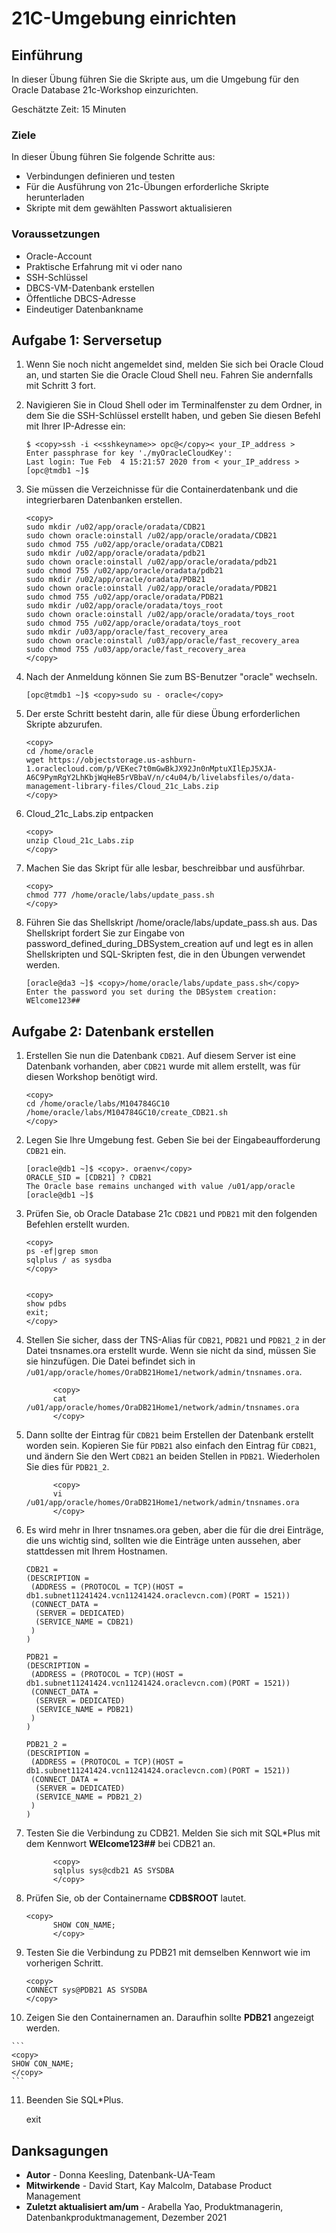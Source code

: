 # 21C-Umgebung einrichten

## Einführung

In dieser Übung führen Sie die Skripte aus, um die Umgebung für den Oracle Database 21c-Workshop einzurichten.

Geschätzte Zeit: 15 Minuten

### Ziele

In dieser Übung führen Sie folgende Schritte aus:

*   Verbindungen definieren und testen
*   Für die Ausführung von 21c-Übungen erforderliche Skripte herunterladen
*   Skripte mit dem gewählten Passwort aktualisieren

### Voraussetzungen

*   Oracle-Account
*   Praktische Erfahrung mit vi oder nano
*   SSH-Schlüssel
*   DBCS-VM-Datenbank erstellen
*   Öffentliche DBCS-Adresse
*   Eindeutiger Datenbankname

## Aufgabe 1: Serversetup

1.  Wenn Sie noch nicht angemeldet sind, melden Sie sich bei Oracle Cloud an, und starten Sie die Oracle Cloud Shell neu. Fahren Sie andernfalls mit Schritt 3 fort.
    
2.  Navigieren Sie in Cloud Shell oder im Terminalfenster zu dem Ordner, in dem Sie die SSH-Schlüssel erstellt haben, und geben Sie diesen Befehl mit Ihrer IP-Adresse ein:
    
        $ <copy>ssh -i <<sshkeyname>> opc@</copy>< your_IP_address >
        Enter passphrase for key './myOracleCloudKey':
        Last login: Tue Feb  4 15:21:57 2020 from < your_IP_address >
        [opc@tmdb1 ~]$
        
3.  Sie müssen die Verzeichnisse für die Containerdatenbank und die integrierbaren Datenbanken erstellen.
    
        <copy>
        sudo mkdir /u02/app/oracle/oradata/CDB21
        sudo chown oracle:oinstall /u02/app/oracle/oradata/CDB21
        sudo chmod 755 /u02/app/oracle/oradata/CDB21
        sudo mkdir /u02/app/oracle/oradata/pdb21
        sudo chown oracle:oinstall /u02/app/oracle/oradata/pdb21
        sudo chmod 755 /u02/app/oracle/oradata/pdb21
        sudo mkdir /u02/app/oracle/oradata/PDB21
        sudo chown oracle:oinstall /u02/app/oracle/oradata/PDB21
        sudo chmod 755 /u02/app/oracle/oradata/PDB21
        sudo mkdir /u02/app/oracle/oradata/toys_root
        sudo chown oracle:oinstall /u02/app/oracle/oradata/toys_root
        sudo chmod 755 /u02/app/oracle/oradata/toys_root
        sudo mkdir /u03/app/oracle/fast_recovery_area
        sudo chown oracle:oinstall /u03/app/oracle/fast_recovery_area
        sudo chmod 755 /u03/app/oracle/fast_recovery_area
        </copy>
        
4.  Nach der Anmeldung können Sie zum BS-Benutzer "oracle" wechseln.
    
        [opc@tmdb1 ~]$ <copy>sudo su - oracle</copy>
        
5.  Der erste Schritt besteht darin, alle für diese Übung erforderlichen Skripte abzurufen.
    
        <copy>
        cd /home/oracle
        wget https://objectstorage.us-ashburn-1.oraclecloud.com/p/VEKec7t0mGwBkJX92Jn0nMptuXIlEpJ5XJA-A6C9PymRgY2LhKbjWqHeB5rVBbaV/n/c4u04/b/livelabsfiles/o/data-management-library-files/Cloud_21c_Labs.zip
        </copy>
        
6.  Cloud\_21c\_Labs.zip entpacken
    
        <copy>
        unzip Cloud_21c_Labs.zip
        </copy>
        
7.  Machen Sie das Skript für alle lesbar, beschreibbar und ausführbar.
    
        <copy>
        chmod 777 /home/oracle/labs/update_pass.sh
        </copy>
        
8.  Führen Sie das Shellskript /home/oracle/labs/update\_pass.sh aus. Das Shellskript fordert Sie zur Eingabe von password\_defined\_during\_DBSystem\_creation auf und legt es in allen Shellskripten und SQL-Skripten fest, die in den Übungen verwendet werden.
    
        [oracle@da3 ~]$ <copy>/home/oracle/labs/update_pass.sh</copy>
        Enter the password you set during the DBSystem creation: WElcome123##
        

## Aufgabe 2: Datenbank erstellen

1.  Erstellen Sie nun die Datenbank `CDB21`. Auf diesem Server ist eine Datenbank vorhanden, aber `CDB21` wurde mit allem erstellt, was für diesen Workshop benötigt wird.
    
        <copy>
        cd /home/oracle/labs/M104784GC10
        /home/oracle/labs/M104784GC10/create_CDB21.sh
        </copy>
        
2.  Legen Sie Ihre Umgebung fest. Geben Sie bei der Eingabeaufforderung `CDB21` ein.
    
        [oracle@db1 ~]$ <copy>. oraenv</copy>
        ORACLE_SID = [CDB21] ? CDB21
        The Oracle base remains unchanged with value /u01/app/oracle
        [oracle@db1 ~]$
        
3.  Prüfen Sie, ob Oracle Database 21c `CDB21` und `PDB21` mit den folgenden Befehlen erstellt wurden.
    
        <copy>
        ps -ef|grep smon
        sqlplus / as sysdba
        </copy>
        
    
        <copy>
        show pdbs
        exit;
        </copy>
        
4.  Stellen Sie sicher, dass der TNS-Alias für `CDB21`, `PDB21` und `PDB21_2` in der Datei tnsnames.ora erstellt wurde. Wenn sie nicht da sind, müssen Sie sie hinzufügen. Die Datei befindet sich in `/u01/app/oracle/homes/OraDB21Home1/network/admin/tnsnames.ora`.
    
        	  <copy>
        	  cat /u01/app/oracle/homes/OraDB21Home1/network/admin/tnsnames.ora
        	  </copy>
        
5.  Dann sollte der Eintrag für `CDB21` beim Erstellen der Datenbank erstellt worden sein. Kopieren Sie für `PDB21` also einfach den Eintrag für `CDB21`, und ändern Sie den Wert `CDB21` an beiden Stellen in `PDB21`. Wiederholen Sie dies für `PDB21_2`.
    
        	  <copy>
        	  vi /u01/app/oracle/homes/OraDB21Home1/network/admin/tnsnames.ora
        	  </copy>
        
6.  Es wird mehr in Ihrer tnsnames.ora geben, aber die für die drei Einträge, die uns wichtig sind, sollten wie die Einträge unten aussehen, aber stattdessen mit Ihrem Hostnamen.
    
        CDB21 =
        (DESCRIPTION =
         (ADDRESS = (PROTOCOL = TCP)(HOST = db1.subnet11241424.vcn11241424.oraclevcn.com)(PORT = 1521))
         (CONNECT_DATA =
          (SERVER = DEDICATED)
          (SERVICE_NAME = CDB21)
         )
        )
        
        PDB21 =
        (DESCRIPTION =
         (ADDRESS = (PROTOCOL = TCP)(HOST = db1.subnet11241424.vcn11241424.oraclevcn.com)(PORT = 1521))
         (CONNECT_DATA =
          (SERVER = DEDICATED)
          (SERVICE_NAME = PDB21)
         )
        )
        
        PDB21_2 =
        (DESCRIPTION =
         (ADDRESS = (PROTOCOL = TCP)(HOST = db1.subnet11241424.vcn11241424.oraclevcn.com)(PORT = 1521))
         (CONNECT_DATA =
          (SERVER = DEDICATED)
          (SERVICE_NAME = PDB21_2)
         )
        )
        
7.  Testen Sie die Verbindung zu CDB21. Melden Sie sich mit SQL\*Plus mit dem Kennwort **WElcome123##** bei CDB21 an.
    
        	  <copy>
        	  sqlplus sys@cdb21 AS SYSDBA
        	  </copy>
        
8.  Prüfen Sie, ob der Containername **CDB$ROOT** lautet.
    
        <copy>
        	  SHOW CON_NAME;
        	  </copy>
        
9.  Testen Sie die Verbindung zu PDB21 mit demselben Kennwort wie im vorherigen Schritt.
    
        <copy>
        CONNECT sys@PDB21 AS SYSDBA
        </copy>
        
10.  Zeigen Sie den Containernamen an. Daraufhin sollte **PDB21** angezeigt werden.
    

    ```
    <copy>
    SHOW CON_NAME;
    </copy>
    ```
    

11.  Beenden Sie SQL\*Plus.
    
        <copy>
        exit
        </copy>
        

## Danksagungen

*   **Autor** - Donna Keesling, Datenbank-UA-Team
*   **Mitwirkende** - David Start, Kay Malcolm, Database Product Management
*   **Zuletzt aktualisiert am/um** - Arabella Yao, Produktmanagerin, Datenbankproduktmanagement, Dezember 2021